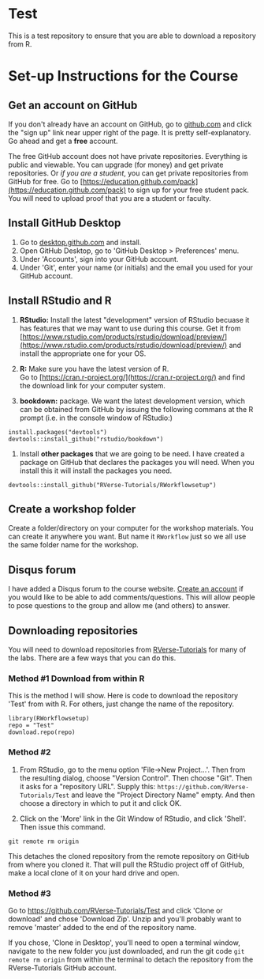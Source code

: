 # Test

This is a test repository to ensure that you are able to download a repository from R.

# Set-up Instructions for the Course

## Get an account on GitHub

If you don't already have an account on GitHub, go to [github.com](github.com) and click the "sign up" link near upper right 
of the page.  It is pretty self-explanatory.  Go ahead and get a **free** account.  

The free GitHub account does not have private repositories.  Everything is public and viewable.  You can upgrade (for money) and get private repositories.  Or _if you are a student_, you can get private repositories from GitHub for free.  Go to [https://education.github.com/pack](https://education.github.com/pack) to sign up for your free student pack.  You will need to upload proof that you are a student or faculty.

## Install GitHub Desktop

1. Go to [desktop.github.com](https://desktop.github.com/) and install.
2. Open GitHub Desktop, go to 'GitHub Desktop > Preferences' menu.  
3. Under 'Accounts', sign into your GitHub account.
3. Under 'Git', enter your name (or initials) and the email you used for your GitHub account.

## Install RStudio and R

1. **RStudio:** Install the latest "development" version of RStudio becuase it has features that we may want to use during this course.  Get it from [https://www.rstudio.com/products/rstudio/download/preview/](https://www.rstudio.com/products/rstudio/download/preview/) and install the appropriate one for your OS.

1. **R:**  Make sure you have the latest version of R.  
Go to [https://cran.r-project.org/](https://cran.r-project.org/) and find the download link for your computer system.

1. **bookdown:** package.  We want the latest development version, which 
can be obtained from GitHub by issuing the following commans at the R prompt (i.e. in the console window of RStudio:)
```{r get-bd, eval=FALSE}
install.packages("devtools")  
devtools::install_github("rstudio/bookdown")
```

1. Install **other packages** that we are going to be need. I have created a package on GitHub that declares the packages you will need. When you install this it will install the packages you need.

```{r get-packages, eval=FALSE}
devtools::install_github("RVerse-Tutorials/RWorkflowsetup")
```

## Create a workshop folder

Create a folder/directory on your computer for the workshop materials.  You can create it anywhere you want.  But name it `RWorkflow` just so we all use the same folder name for the workshop.

## Disqus forum

I have added a Disqus forum to the course website.  [Create an account](https://disqus.com/) if you would like to be able to add comments/questions.  This will allow people to pose questions to the group and allow me (and others) to answer.

## Downloading repositories

You will need to download repositories from [RVerse-Tutorials](https://github.com/RVerse-Tutorials) for many of the labs.  There are a few ways that you can do this.

### Method #1 Download from within R

This is the method I will show. Here is code to download the repository 'Test' from with R.  For others, just change the name of the repository.

```
library(RWorkflowsetup)
repo = "Test"
download.repo(repo)
```

### Method #2

1. From RStudio, go to the menu option
'File->New Project...'. Then from the resulting dialog, choose
"Version Control".  Then choose "Git".  Then it asks for a "repository URL".
Supply this: `https://github.com/RVerse-Tutorials/Test` and 
leave the "Project Directory Name" empty.  And then choose a directory 
in which to put it and click OK.

2. Click on the 'More' link in the Git Window of RStudio, and click 'Shell'.  Then issue this command.
```
git remote rm origin
```
This detaches the cloned repository from the remote repository on GitHub from where you cloned it. That will pull the RStudio project off of GitHub, make a local clone
of it on your hard drive and open.

### Method #3

Go to https://github.com/RVerse-Tutorials/Test and click 'Clone or download' and chose 'Download Zip'.  Unzip and you'll probably want to remove  'master' added to the end of the repository name.

If you chose, 'Clone in Desktop', you'll need to open a terminal window, navigate to the new folder you just downloaded, and run the git code `git remote rm origin` from within the terminal to detach the repository from the RVerse-Tutorials GitHub account.
